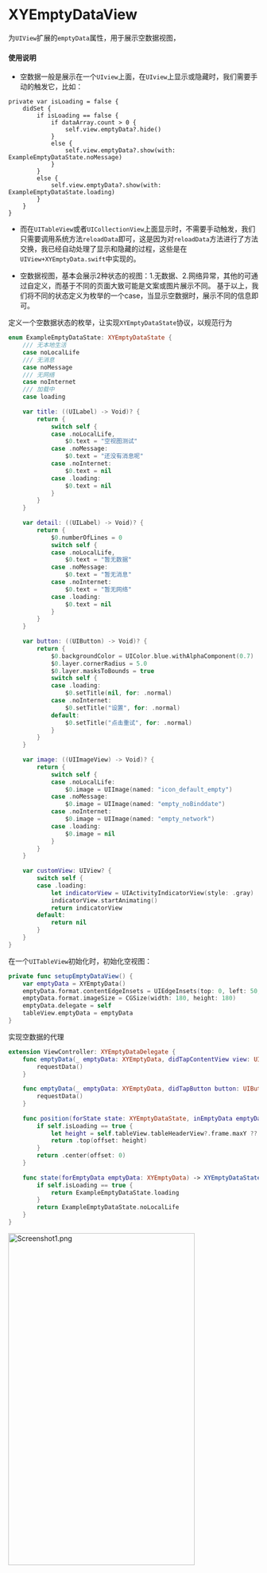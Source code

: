 # XYEmptyDataView
为`UIView`扩展的`emptyData`属性，用于展示空数据视图，

#### 使用说明

- 空数据一般是展示在一个`UIview`上面，在`UIview`上显示或隐藏时，我们需要手动的触发它，比如：
```
private var isLoading = false {
    didSet {
        if isLoading == false {
            if dataArray.count > 0 {
                self.view.emptyData?.hide()
            }
            else {
                self.view.emptyData?.show(with: ExampleEmptyDataState.noMessage)
            }
        }
        else {
            self.view.emptyData?.show(with: ExampleEmptyDataState.loading)
        }
    }
}
```

- 而在`UITableView`或者`UICollectionView`上面显示时，不需要手动触发，我们只需要调用系统方法`reloadData`即可，这是因为对`reloadData`方法进行了方法交换，我已经自动处理了显示和隐藏的过程，这些是在`UIView+XYEmptyData.swift`中实现的。


- 空数据视图，基本会展示2种状态的视图：1.无数据、2.网络异常，其他的可通过自定义，而基于不同的页面大致可能是文案或图片展示不同。
基于以上，我们将不同的状态定义为枚举的一个case，当显示空数据时，展示不同的信息即可。

定义一个空数据状态的枚举，让实现`XYEmptyDataState`协议，以规范行为
```swift
enum ExampleEmptyDataState: XYEmptyDataState {
    /// 无本地生活
    case noLocalLife
    /// 无消息
    case noMessage
    /// 无网络
    case noInternet
    /// 加载中
    case loading
    
    var title: ((UILabel) -> Void)? {
        return {
            switch self {
            case .noLocalLife,
                $0.text = "空视图测试"
            case .noMessage:
                $0.text = "还没有消息呢"
            case .noInternet:
                $0.text = nil
            case .loading:
                $0.text = nil
            }
        }
    }
    
    var detail: ((UILabel) -> Void)? {
        return {
            $0.numberOfLines = 0
            switch self {
            case .noLocalLife,
                $0.text = "暂无数据"
            case .noMessage:
                $0.text = "暂无消息"
            case .noInternet:
                $0.text = "暂无网络"
            case .loading:
                $0.text = nil
            }
        }
    }
    
    var button: ((UIButton) -> Void)? {
        return {
            $0.backgroundColor = UIColor.blue.withAlphaComponent(0.7)
            $0.layer.cornerRadius = 5.0
            $0.layer.masksToBounds = true
            switch self {
            case .loading:
                $0.setTitle(nil, for: .normal)
            case .noInternet:
                $0.setTitle("设置", for: .normal)
            default:
                $0.setTitle("点击重试", for: .normal)
            }
        }
    }
    
    var image: ((UIImageView) -> Void)? {
        return {
            switch self {
            case .noLocalLife:
                $0.image = UIImage(named: "icon_default_empty")
            case .noMessage:
                $0.image = UIImage(named: "empty_noBinddate")
            case .noInternet:
                $0.image = UIImage(named: "empty_network")
            case .loading:
                $0.image = nil
            }
        }
    }
    
    var customView: UIView? {
        switch self {
        case .loading:
            let indicatorView = UIActivityIndicatorView(style: .gray)
            indicatorView.startAnimating()
            return indicatorView
        default:
            return nil
        }
    }
}

```

在一个`UITableView`初始化时，初始化空视图：
```swift
private func setupEmptyDataView() {
    var emptyData = XYEmptyData()
    emptyData.format.contentEdgeInsets = UIEdgeInsets(top: 0, left: 50, bottom: 0, right: 50)
    emptyData.format.imageSize = CGSize(width: 180, height: 180)
    emptyData.delegate = self
    tableView.emptyData = emptyData
}
```

实现空数据的代理
```swift
extension ViewController: XYEmptyDataDelegate {
    func emptyData(_ emptyData: XYEmptyData, didTapContentView view: UIControl) {
        requestData()
    }
    
    func emptyData(_ emptyData: XYEmptyData, didTapButton button: UIButton) {
        requestData()
    }
    
    func position(forState state: XYEmptyDataState, inEmptyData emptyData: XYEmptyData) -> XYEmptyData.Position {
        if self.isLoading == true {
            let height = self.tableView.tableHeaderView?.frame.maxY ?? 0
            return .top(offset: height)
        }
        return .center(offset: 0)
    }
    
    func state(forEmptyData emptyData: XYEmptyData) -> XYEmptyDataState {
        if self.isLoading == true {
            return ExampleEmptyDataState.loading
        }
        return ExampleEmptyDataState.noLocalLife
    }
}
```

<img src = "https://github.com/alpface/XYEmptyDataView/blob/master/XYEmptyDataView/IMG_0778.PNG?raw=true" width = "375" height = "667" alt = "Screenshot1.png"/>

